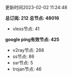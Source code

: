 更新时间2023-02-02 11:24:48

**总订阅: 212**
**总节点: 48016**
- vless节点: 41

**google ping有效节点: 425**
- v2ray节点: 288
- ss节点: 86
- ssr节点: 5
- trojan节点: 46
